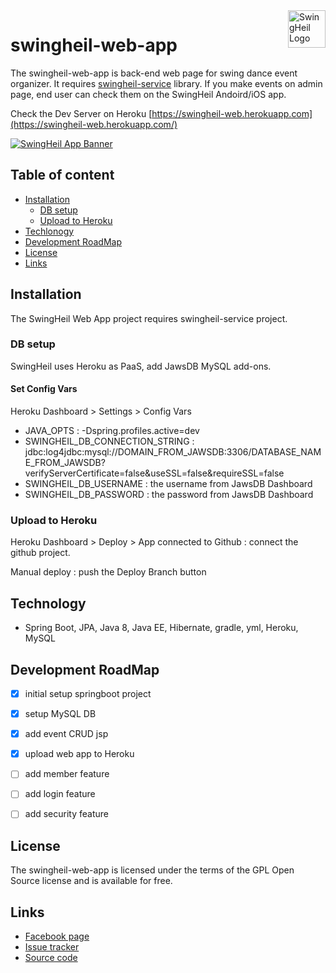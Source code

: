 <a href="fb.me/swingheilapp/">
    <img src="https://t1.daumcdn.net/cfile/tistory/99CEF04C5B3066E235" alt="SwingHeil Logo" title="SwingHeil" align="right" height="60" />
</a>

swingheil-web-app
======================

The swingheil-web-app is back-end web page for swing dance event organizer.
It requires [swingheil-service](https://github.com/tomparkpro/swingheil-service) library. If you make events on admin page, end user can check them on the SwingHeil Andoird/iOS app.

Check the Dev Server on Heroku [https://swingheil-web.herokuapp.com](https://swingheil-web.herokuapp.com/)

[![SwingHeil App Banner](https://t1.daumcdn.net/cfile/tistory/9912074C5B3066E107)](https://github.com/tomparkpro/swingheil-service/)


## Table of content

- [Installation](#installation)
    - [DB setup](#db-setup)
    - [Upload to Heroku](#upload-to-heroku)
- [Techlonogy](#technology)    
- [Development RoadMap](#development-roadmap)
- [License](#license)
- [Links](#links)


## Installation

The SwingHeil Web App project requires swingheil-service project.


### DB setup

SwingHeil uses Heroku as PaaS, add JawsDB MySQL add-ons.

#### Set Config Vars 

Heroku Dashboard > Settings > Config Vars

- JAVA_OPTS : -Dspring.profiles.active=dev
- SWINGHEIL_DB_CONNECTION_STRING : jdbc:log4jdbc:mysql://DOMAIN_FROM_JAWSDB:3306/DATABASE_NAME_FROM_JAWSDB?verifyServerCertificate=false&useSSL=false&requireSSL=false
- SWINGHEIL_DB_USERNAME : the username from JawsDB Dashboard
- SWINGHEIL_DB_PASSWORD : the password from JawsDB Dashboard

### Upload to Heroku

Heroku Dashboard > Deploy > App connected to Github : connect the github project.

Manual deploy : push the Deploy Branch button


## Technology

- Spring Boot, JPA, Java 8, Java EE, Hibernate, gradle, yml, Heroku, MySQL


## Development RoadMap

- [x] initial setup springboot project
- [x] setup MySQL DB
- [x] add event CRUD jsp
- [x] upload web app to Heroku
- [ ] add member feature
- [ ] add login feature
- [ ] add security feature


## License

The swingheil-web-app is licensed under the terms of the GPL Open Source
license and is available for free.


## Links 

* [Facebook page](https://www.facebook.com/swingheilapp)
* [Issue tracker](https://github.com/tomparkpro/swingheil-web-app/issues)
* [Source code](https://github.com/tomparkpro/swingheil-web-app)
